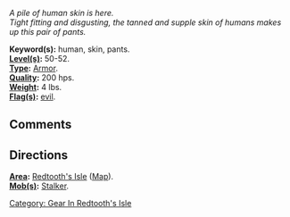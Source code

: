 *A pile of human skin is here.*  
*Tight fitting and disgusting, the tanned and supple skin of humans
makes up this pair of pants.*

**Keyword(s):** human, skin, pants.  
**[Level(s)](Object_Level "wikilink"):** 50-52.  
**[Type](:Category:_Object_Types "wikilink"):**
[Armor](:Category:_Armor "wikilink").  
**[Quality](Object_Quality "wikilink"):** 200 hps.  
**[Weight](Object_Weight "wikilink"):** 4 lbs.  
**[Flag(s)](:Category:_Object_Flags "wikilink"):**
[evil](Evil_Flag "wikilink").  

## Comments

## Directions

**[Area](:Category:_Areas "wikilink"):** [Redtooth's
Isle](:Category:_Redtooth's_Isle "wikilink")
([Map](Redtooth's_Isle_Map "wikilink")).  
**[Mob(s)](:Category:_Mobs "wikilink"):**
[Stalker](Stalker "wikilink").  

[Category: Gear In Redtooth's
Isle](Category:_Gear_In_Redtooth's_Isle "wikilink")
